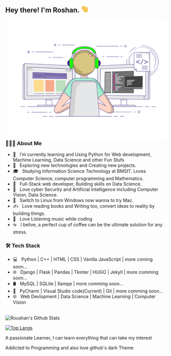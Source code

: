 
        
<h2> Hey there! I'm Roshan. <img src="https://raw.githubusercontent.com/roushanagarwalla/roushanagarwalla/master/Hi.gif" width="25"></h2>
<img align="right" alt="GIF" src="https://raw.githubusercontent.com/roushanagarwalla/roushanagarwalla/master/gif3.gif" width="500"/>

<h3> 👨🏻‍💻 About Me </h3>

- 🔭 &nbsp; I’m currently learning and Using Python for Web development, Machine Learning, Data Science and other Fun Stufs
- 🤔 &nbsp; Exploring new technologies and Creating new projects.
- 🎓 &nbsp; Studying Information Science Technology at BMSIT. Loves Computer Science, computer programming and Mathematics.
- 💼 &nbsp; Full-Stack web developer, Building skills on Data Science.
- 🌱 &nbsp; Love cyber Security and Artificial Intelligence including Computer Vision, Data Science.
- 🔭 &nbsp; Switch to Linux from Windows now wanna to try Mac.
- ✍️ &nbsp; Love reading books and Writing too, convert ideas to reality by building things.
- 🤔 &nbsp; Love Listening music while coding 
- ☕ &nbsp; I belive, a perfect cup of coffee can be the ultimate solution for any stress.

<h3>🛠 Tech Stack</h3>

- 💻 &nbsp; Python | C++ | HTML | CSS | Vanilla JavaScript | more coming soon...   
- 🌐 &nbsp; Django | Flask | Pandas | Tkinter | HUGO | Jekyll | more comming soon... 
- 🛢 &nbsp; MySQL | SQLite | Xampp | more comming soon...
- 🔧 &nbsp; PyCharm | Visual Studio code(Current) | Git | more comming soon... 
- 🌐 &nbsp; Web Devlopment | Data Science | Machine Learning | Computer Vision
<br>

<!-- ![Roushan's Github Stats](https://github-readme-stats.vercel.app/api?username=roushanagarwallak&show_icons=true&title_color=fff&icon_color=79ff97&text_color=9f9f9f&bg_color=151515) -->
<img align="center" src="https://github-readme-stats.vercel.app/api?username=roushanagarwalla&include_all_commits=true&count_private=true&show_icons=true&line_height=20&title_color=7A7ADB&icon_color=2234AE&text_color=D3D3D3&bg_color=0,000000,130F40" alt="Roushan's Github Stats">

</br>


[![Top Langs](https://github-readme-stats.vercel.app/api/top-langs/?username=roushanagarwalla&layout=compact&text_color=daf7dc&bg_color=151515)](https://github.com/roushanagarwalla/github-readme-stats)

<p> A passionate Learner, I can learn everything that can take my interest</p>
<p> Addicted to Programming and also love github's dark Theme</p> 
